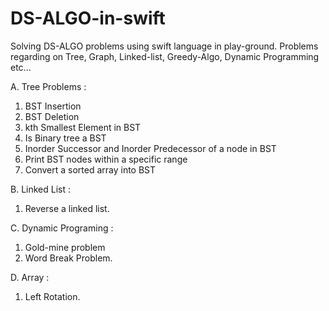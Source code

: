 # DS-ALGO-in-swift
Solving DS-ALGO problems using swift language in play-ground. Problems regarding on Tree, Graph, Linked-list, Greedy-Algo, 
Dynamic Programming etc...

A. Tree Problems :

1. BST Insertion
2. BST Deletion 
3. kth Smallest Element in BST 
4. Is Binary tree a BST 
5. Inorder Successor and Inorder Predecessor of a node in BST
6. Print BST nodes within a specific range 
7. Convert a sorted array into BST 


B. Linked List :

1. Reverse a linked list.

C. Dynamic Programing :

1. Gold-mine problem 
2. Word Break Problem.

D. Array :
1. Left Rotation.





